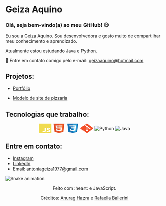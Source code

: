 # Geiza Aquino

### Olá, seja bem-vindo(a) ao meu GitHub! 😊

Eu sou a Geiza Aquino. Sou desenvolvedora e gosto muito de compartilhar meu conhecimento e aprendizado.

Atualmente estou estudando Java e Python.

📧 Entre em contato comigo pelo e-mail: geizaaquino@hotmail.com

## Projetos:

- [Portfólio](https://portifolio-antonia.geizaaquino.repl.co/)

- [Modelo de site de pizzaria](https://projetomodelopizzaria.netlify.app/#)

## Tecnologias que trabalho:

<div align="center">
  <img align="center" alt="JavaScript" height="30" width="40" src="https://raw.githubusercontent.com/devicons/devicon/master/icons/javascript/javascript-plain.svg">
  <img align="center" alt="HTML5" height="30" width="40" src="https://raw.githubusercontent.com/devicons/devicon/master/icons/html5/html5-original.svg">
  <img align="center" alt="CSS3" height="30" width="40" src="https://raw.githubusercontent.com/devicons/devicon/master/icons/css3/css3-original.svg">
  <img align="center" alt="Git" height="30" width="40" src="https://raw.githubusercontent.com/devicons/devicon/master/icons/git/git-original.svg">
  <img align="center" alt="Python" height="40" width="45" src="https://cdn.jsdelivr.net/gh/devicons/devicon/icons/python/python-original-wordmark.svg" />
  <img align="center" alt="Java" height="45" width="55" src="https://cdn.jsdelivr.net/gh/devicons/devicon/icons/java/java-original-wordmark.svg" />
</div>

## Entre em contato:

- [Instagram](https://www.instagram.com/geizaaquino1977/)
- [LinkedIn](https://www.linkedin.com/in/geiza-aquino-91a9aa8a/)
- Email: antoniageiza1977@gmail.com

![Snake animation](https://github.com/danielbped/danielbped/blob/output/github-contribution-grid-snake.svg)


<div align="center">
  <p>Feito com :heart: e JavaScript.</p>
  <p>Créditos: <a href="https://github.com/anuraghazra/github-readme-stats">Anurag Hazra</a> e <a href="https://github.com/rafaballerini">Rafaella Ballerini</a></p>
</div>
